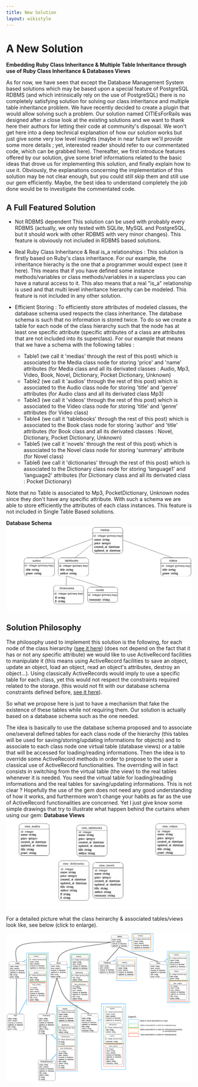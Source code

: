 ```yaml
---
title: New Solution
layout: wikistyle
---
```


A New Solution
==================

**Embedding Ruby Class Inheritance & Multiple Table Inheritance through use of Ruby Class Inheritance & Databases Views**

As for now, we have seen that except the Database Management System based solutions which may be based upon a special feature of PostgreSQL RDBMS (and which intrinsically rely on the use of PostgreSQL) there is no completely satisfying solution for solving our class inheritance and multiple table inheritance problem. We have recently decided to create a plugin that would allow solving such a problem. Our solution named CITIEsForRails was designed after a close look at the existing solutions and we want to thank here their authors for letting their code at community's disposal. We won't get here into a deep technical explanation of how our solution works but just give some very low level insights (maybe in near future we'll provide some more details ; yet, interested reader should refer to our commentated code, which can be grabbed here). Thereafter, we first introduce features offered by our solution, give some brief informations related to the basic ideas that drove us for implementing this solution, and finally explain how to use it. Obviously, the explanations concerning the implementation of this solution may be not clear enough, but you could still skip them and still use our gem efficiently. Maybe, the best idea to understand completely the job done would be to investigate the commentated code.

A Full Featured Solution
------------------------

- Not RDBMS dependent
This solution can be used with probably every RDBMS (actually, we only tested with SQLite, MySQL and PostgreSQL, but it should work with other RDBMS with very minor changes). This feature is obviously not included in RDBMS based solutions.

- Real Ruby Class Inheritance & Real is_a relationships :
This solution is firstly based on Ruby's class inheritance. For our example, the inheritance hierachy is the one that a programmer would expect (see it here). This means that if you have defined some instance methods/variables or class methods/variables in a superclass you can have a natural access to it. This also means that a real "is_a" relationship is used and that multi level inheritance hierarchy can be modeled. This feature is not included in any other solution.

- Efficient Storing :
To efficiently store attributes of modeled classes, the database schema used respects the class inheritance. The database schema is such that no information is stored twice. To do so we create a table for each node of the class hierarchy such that the node has at least one specific attribute (specific attributes of a class are attributes that are not included into its superclass). For our example that means that we have a schema with the following tables :
	- Table1 (we call it 'medias' through the rest of this post) which is associated to the Media class node for storing 'price' and 'name' attributes (for Media class and all its derivated classes : Audio, Mp3, Video, Book, Novel, Dictionary, Pocket Dictionary, Unknown)
	- Table2 (we call it 'audios' through the rest of this post) which is associated to the Audio class node for storing 'title' and 'genre' attributes (for Audio class and all its derivated class Mp3)
	- Table3 (we call it 'videos' through the rest of this post) which is associated to the Video class node for storing 'title' and 'genre' attributes (for Video class)
	- Table4 (we call it 'tablebooks' through the rest of this post) which is associated to the Book class node for storing 'author' and 'title' attributes (for Book class and all its derivated classes : Novel, Dictionary, Pocket Dictionary, Unknown)
	- Table5 (we call it 'novels' through the rest of this post) which is associated to the Novel class node for storing 'summary' attribute (for Novel class)
	- Table6 (we call it 'dictionaries' through the rest of this post) which is associated to the Dictionary class node for storing 'language1' and 'language2' attributes (for Dictionary class and all its derivated class : Pocket Dictionary)

Note that no Table is associated to Mp3, PocketDictionary, Unknown nodes since they don't have any specific attribute. With such a schema we are able to store efficiently the attributes of each class instances. This feature is not included in Single Table Based solutions.

**Database Schema**
![Database Schema](/images/database_schema.gif "Database Schema")


Solution Philosophy
-------------------

The philosophy used to implement this solution is the following, for each node of the class hierarchy ([see it here](http://altrabio.github.com/CITIEsForRAILS/index.html#classhierarchy)) (does not depend on the fact that it has or not any specific attribute) we would like to use ActiveRecord facilities to manipulate it (this means using ActiveRecord facilities to save an object, update an object, load an object, read an object's attributes, destroy an object...). Using classically ActiveRecords would imply to use a specific table for each class, yet this would not respect the constraints required related to the storage. (this would not fit with our database schema constraints defined before, [see it here](http://altrabio.github.com/CITIEsForRAILS/index.html#databaseschema)).

So what we propose here is just to have a mechanism that fake the existence of these tables while not requiring them. Our solution is actually based on a database schema such as the one needed.

The idea is basically to use the database schema proposed and to associate one/several defined tables for each class node of the hierarchy (this tables will be used for saving/storing/updating informations for objects) and to associate to each class node one virtual table (database views) or a table that will be accessed for loading/reading informations. Then the idea is to override some ActiveRecord methods in order to propose to the user a classical use of ActiveRecord functionalities. The overriding will in fact consists in switching from the virtual table (the view) to the real tables whenever it is needed. You need the virtual table for loading/reading informations and the real tables for saving/updating informations. This is not clear ? Hopefully the use of the gem does not need any good understanding of how it works, and furthermore won't change your habits as far as the use of ActiveRecord functionalities are concerned. Yet I just give know some simple drawings that try to illustrate what happen behind the curtains when using our gem:
**Database Views**
![Database Views](/images/database_views.gif "Database Views")

For a detailed picture what the class heirarchy & associated tables/views look like, see below (click to enlarge).

[![Class Hierarchy and Views](/images/class_hierarchy_and_views.gif "Class Hierarchy and Views")](/images/class_hierarchy_and_views.gif)
